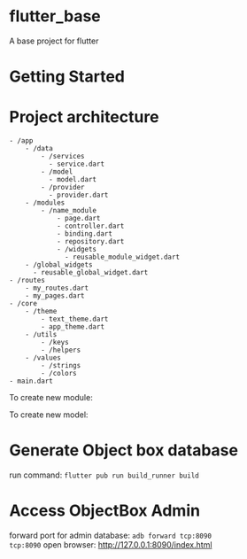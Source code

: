 # flutter_base

A base project for flutter

# Getting Started


# Project architecture
```
- /app  
    - /data
        - /services
          - service.dart
        - /model
          - model.dart
        - /provider
          - provider.dart
    - /modules
        - /name_module
            - page.dart
            - controller.dart
            - binding.dart
            - repository.dart
            - /widgets
              - reusable_module_widget.dart
    - /global_widgets 
      - reusable_global_widget.dart
- /routes
    - my_routes.dart
    - my_pages.dart
- /core
    - /theme
        - text_theme.dart   
        - app_theme.dart  
    - /utils
        - /keys
        - /helpers
    - /values
        - /strings
        - /colors
- main.dart  
```
To create new module:

To create new model:



# Generate Object box database
run command: 
<code>flutter pub run build_runner build</code>

# Access ObjectBox Admin
forward port for admin database:
<code>adb forward tcp:8090 tcp:8090</code>
open browser: http://127.0.0.1:8090/index.html